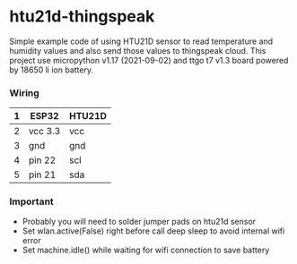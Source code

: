 # htu21d-thingspeak
Simple example code of using HTU21D sensor to read temperature and humidity values and also send those values to thingspeak cloud.
This project use micropython v1.17 (2021-09-02) and ttgo t7 v1.3 board powered by 18650 li ion battery.


### Wiring


| 1 | ESP32   | HTU21D |
|---|---------|--------|
| 2 | vcc 3.3 | vcc    |
| 3 | gnd     | gnd    |
| 4 | pin 22  | scl    |
| 5 | pin 21  | sda    |

### Important

* Probably you will need to solder jumper pads on htu21d sensor
* Set wlan.active(False) right before call deep sleep to avoid internal wifi error
* Set machine.idle() while waiting for wifi connection to save battery
